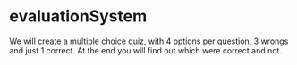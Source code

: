 # evaluationSystem
We will create a multiple choice quiz, with 4 options per question, 3 wrongs and just 1 correct. At the end you will find out which were correct and not.
